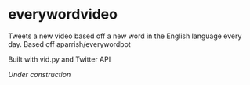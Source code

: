 # everywordvideo
Tweets a new video based off a new word in the English language every day. Based off aparrish/everywordbot

Built with vid.py and Twitter API

*Under construction*
